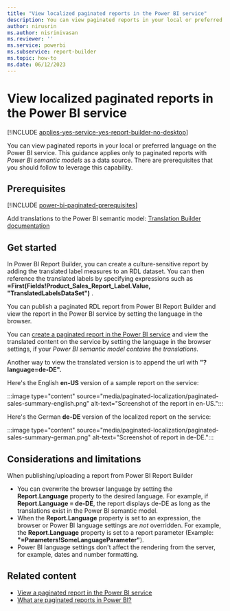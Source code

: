 ```yaml
---
title: "View localized paginated reports in the Power BI service"
description: You can view paginated reports in your local or preferred language in the Power BI service.
author: nirusrin
ms.author: nisrinivasan
ms.reviewer: ''
ms.service: powerbi
ms.subservice: report-builder
ms.topic: how-to
ms.date: 06/12/2023
---
```


# View localized paginated reports in the Power BI service

[!INCLUDE [applies-yes-service-yes-report-builder-no-desktop](../includes/applies-yes-service-no-report-builder-no-desktop.md)]

You can view paginated reports in your local or preferred language on the Power BI service. This guidance applies only to paginated reports with *Power BI semantic models* as a data source. There are prerequisites that you should follow to leverage this capability. 

## Prerequisites

[!INCLUDE [power-bi-paginated-prerequisites](../includes/power-bi-paginated-prerequisites.md)]

Add translations to the Power BI semantic model: [Translation Builder documentation](https://go.microsoft.com/fwlink/?linkid=2239513) 

## Get started
In Power BI Report Builder, you can create a culture-sensitive report by adding the translated label measures to an RDL dataset. You can then reference the translated labels by specifying expressions such as **=First(Fields!Product_Sales_Report_Label.Value, "TranslatedLabelsDataSet")** .

You can publish a paginated RDL report from Power BI Report Builder and view the report in the Power BI service by setting the language in the browser.  

You can [create a paginated report in the Power BI service](web-authoring/paginated-formatted-table.md) and view the translated content on the service by setting the language in the browser settings, if your *Power BI semantic model contains the translations*.

Another way to view the translated version is to append the url with **"?language=de-DE".**

Here's the English **en-US** version of a sample report on the service:

:::image type="content" source="media/paginated-localization/paginated-sales-summary-english.png" alt-text="Screenshot of the report in en-US.":::

Here's the German **de-DE** version of the localized report on the service:

:::image type="content" source="media/paginated-localization/paginated-sales-summary-german.png" alt-text="Screenshot of report in de-DE.":::

## Considerations and limitations

When publishing/uploading a report from Power BI Report Builder

- You can overwrite the browser language by setting the **Report.Language** property to the desired language. For example, if **Report.Language = de-DE**, the report displays de-DE as long as the translations exist in the Power BI semantic model.
- When the **Report.Language** property is set to an expression, the browser or Power BI language settings are *not* overridden. For example, the **Report.Language** property is set to a report parameter (Example: **"=Parameters!SomeLanguageParameter"**).
- Power BI language settings don't affect the rendering from the server, for example, dates and number formatting.

## Related content

- [View a paginated report in the Power BI service](../consumer/paginated-reports-view-power-bi-service.md)
- [What are paginated reports in Power BI?](paginated-reports-report-builder-power-bi.md)
